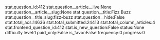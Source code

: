 stat.question_id:412
stat.question__article__live:None
stat.question__article__slug:None
stat.question__title:Fizz Buzz
stat.question__title_slug:fizz-buzz
stat.question__hide:False
stat.total_acs:14636
stat.total_submitted:24413
stat.total_column_articles:4
stat.frontend_question_id:412
stat.is_new_question:False
status:None
difficulty.level:1
paid_only:False
is_favor:False
frequency:0
progress:0
